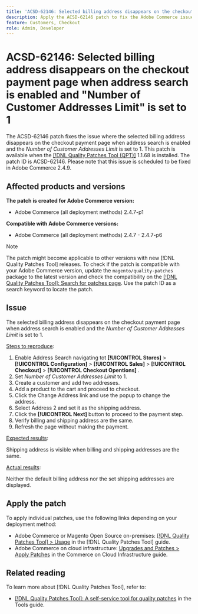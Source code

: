 ```yaml
---
title: 'ACSD-62146: Selected billing address disappears on the checkout payment page when address search is enabled and "Number of Customer Addresses Limit" is set to 1'
description: Apply the ACSD-62146 patch to fix the Adobe Commerce issue where the selected billing address disappears on the checkout payment page when address search is enabled and the "Number of Customer Addresses Limit" is set to 1.The checkout payment page will now retain the selected billing address when address search is enabled.
feature: Customers, Checkout
role: Admin, Developer
---
```


# ACSD-62146: Selected billing address disappears on the checkout payment page when address search is enabled and "Number of Customer Addresses Limit" is set to 1

The ACSD-62146 patch fixes the issue where the selected billing address disappears on the checkout payment page when address search is enabled and the *Number of Customer Addresses Limit* is set to 1. This patch is available when the [[!DNL Quality Patches Tool (QPT)]](/help/tools/quality-patches-tool/quality-patches-tool-to-self-serve-quality-patches.md) 1.1.68 is installed. The patch ID is ACSD-62146. Please note that this issue is scheduled to be fixed in Adobe Commerce 2.4.9.

## Affected products and versions

**The patch is created for Adobe Commerce version:**

* Adobe Commerce (all deployment methods) 2.4.7-p1

**Compatible with Adobe Commerce versions:**

* Adobe Commerce (all deployment methods) 2.4.7 - 2.4.7-p6

>[!NOTE]
>
>The patch might become applicable to other versions with new [!DNL Quality Patches Tool] releases. To check if the patch is compatible with your Adobe Commerce version, update the `magento/quality-patches` package to the latest version and check the compatibility on the [[!DNL Quality Patches Tool]: Search for patches page](https://experienceleague.adobe.com/tools/commerce-quality-patches/index.html). Use the patch ID as a search keyword to locate the patch.

## Issue

The selected billing address disappears on the checkout payment page when address search is enabled and the *Number of Customer Addresses Limit* is set to 1.

<u>Steps to reproduce</u>:

1. Enable Address Search navigating tot **[!UICONTROL Stores]** > **[!UICONTROL Configuration]** > **[!UICONTROL Sales]** > **[!UICONTROL Checkout]** > **[!UICONTROL Checkout Opentions]** .
1. Set *Number of Customer Addresses Limit* to 1.
1. Create a customer and add two addresses.
1. Add a product to the cart and proceed to checkout.
1. Click the Change Address link and use the popup to change the address.
1. Select Address 2 and set it as the shipping address.
1. Click the **[!UICONTROL Next]** button to proceed to the payment step.
1. Verify billing and shipping address are the same.
1. Refresh the page without making the payment.

<u>Expected results</u>:

Shipping address is visible when billing and shipping addresses are the same.

<u>Actual results</u>:

Neither the default billing address nor the set shipping addresses are displayed.

## Apply the patch

To apply individual patches, use the following links depending on your deployment method:

* Adobe Commerce or Magento Open Source on-premises: [[!DNL Quality Patches Tool] > Usage](/help/tools/quality-patches-tool/usage.md) in the [!DNL Quality Patches Tool] guide.
* Adobe Commerce on cloud infrastructure: [Upgrades and Patches > Apply Patches](https://experienceleague.adobe.com/docs/commerce-cloud-service/user-guide/develop/upgrade/apply-patches.html) in the Commerce on Cloud Infrastructure guide.

## Related reading

To learn more about [!DNL Quality Patches Tool], refer to:

* [[!DNL Quality Patches Tool]: A self-service tool for quality patches](/help/tools/quality-patches-tool/quality-patches-tool-to-self-serve-quality-patches.md) in the Tools guide.
